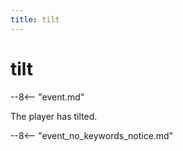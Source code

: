 ```yaml
---
title: tilt
---
```


# tilt


--8<-- "event.md"

The player has tilted.

--8<-- "event_no_keywords_notice.md"
